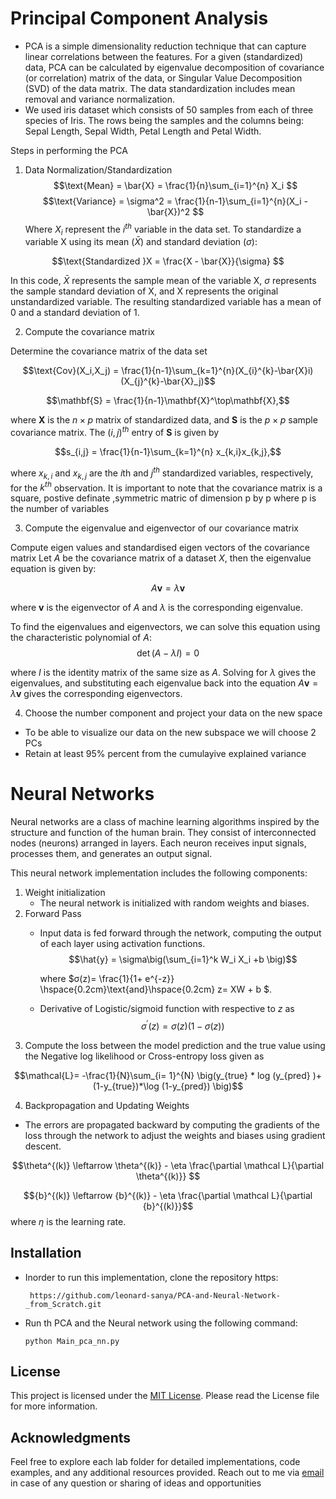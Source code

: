 # Principal Component Analysis

- PCA is a simple dimensionality reduction technique that can capture linear correlations between the features. For a given (standardized) data, PCA can be calculated by eigenvalue decomposition of covariance (or correlation) matrix of the data, or Singular Value Decomposition (SVD) of the data matrix. The data standardization includes mean removal and variance normalization.
- We used iris dataset which consists of 50 samples from each of three species of Iris. The rows being the samples and the columns being: Sepal Length, Sepal Width, Petal Length and Petal Width.

Steps in performing the PCA
1. Data Normalization/Standardization
$$\text{Mean} = \bar{X} = \frac{1}{n}\sum_{i=1}^{n} X_i $$
$$\text{Variance} = \sigma^2 = \frac{1}{n-1}\sum_{i=1}^{n}(X_i - \bar{X})^2 $$
Where $X_{i}$ represent the $i^{th}$ variable in the data set.
 To standardize a variable X using its mean ($\bar{X}$) and standard deviation ($\sigma$):

$$\text{Standardized }X = \frac{X - \bar{X}}{\sigma} $$

In this code, $\bar{X}$ represents the sample mean of the variable X, $\sigma$ represents the sample standard deviation of X, and X represents the original unstandardized variable. The resulting standardized variable has a mean of 0 and a standard deviation of 1.

2. Compute the covariance matrix

Determine the covariance matrix of the data set

$$\text{Cov}(X_i,X_j) = \frac{1}{n-1}\sum_{k=1}^{n}(X_{i}^{k}-\bar{X}i)(X_{j}^{k}-\bar{X}_j)$$

$$\mathbf{S} = \frac{1}{n-1}\mathbf{X}^\top\mathbf{X},$$


where $\mathbf{X}$ is the $n \times p$ matrix of standardized data, and $\mathbf{S}$ is the $p \times p$ sample covariance matrix. The $(i,j)^{th}$ entry of $\mathbf{S}$ is given by

$$s_{i,j} = \frac{1}{n-1}\sum_{k=1}^{n} x_{k,i}x_{k,j},$$


where $x_{k,i}$ and $x_{k,j}$ are the $i$th and $j^{th}$ standardized variables, respectively, for the $k^{th}$ observation.
It is important to note that the covariance matrix is a square, postive definate ,symmetric matric of dimension p by p where p is the number of variables

3. Compute the eigenvalue and eigenvector of our covariance matrix
   
Compute eigen values and standardised eigen vectors of the covariance matrix
Let $A$ be the covariance matrix of a dataset $X$, then the eigenvalue equation is given by:


$$A\mathbf{v} = \lambda \mathbf{v}$$

where $\mathbf{v}$ is the eigenvector of $A$ and $\lambda$ is the corresponding eigenvalue.

To find the eigenvalues and eigenvectors, we can solve this equation using the characteristic polynomial of $A$:
$$\det(A - \lambda I) = 0$$

where $I$ is the identity matrix of the same size as $A$. Solving for $\lambda$ gives the eigenvalues, and substituting each eigenvalue back into the equation $A\mathbf{v} = \lambda \mathbf{v}$ gives the corresponding eigenvectors.


4. Choose the number component and project your data on the new space

*   To be able to visualize our data on the new subspace we will choose 2 PCs 
*   Retain at least 95% percent from the cumulayive explained variance

# Neural Networks 

Neural networks are a class of machine learning algorithms inspired by the structure and function of the human brain. They consist of interconnected nodes (neurons) arranged in layers. Each neuron receives input signals, processes them, and generates an output signal.

This neural network implementation includes the following components:

1. Weight initialization
   - The neural network is initialized with random weights and biases.
2. Forward Pass
   - Input data is fed forward through the network, computing the output of each layer using activation functions.
     $$\hat{y} = \sigma\big(\sum_{i=1}^k W_i X_i +b \big)$$

     where $σ(z)= \frac{1}{1+ e^{-z}} \hspace{0.2cm}\text{and}\hspace{0.2cm} z= XW + b $.
    - Derivative of Logistic/sigmoid function with respective to $z$ as 
$$\sigma^{'}(z)= \sigma(z)(1-\sigma(z))$$
3. Compute the loss between the model prediction and the true value using the Negative log likelihood or Cross-entropy loss given as

$$\mathcal{L}= -\frac{1}{N}\sum_{i= 1}^{N} \big(y_{true} * log (y_{pred} )+ (1-y_{true})*\log (1-y_{pred}) \big)$$

4. Backpropagation and Updating Weights
- The errors are propagated backward by computing the gradients of the loss through the network to adjust the weights and biases using gradient descent.

$$\theta^{(k)} \leftarrow \theta^{(k)} - \eta \frac{\partial \mathcal L}{\partial \theta^{(k)}} $$

$${b}^{(k)}  \leftarrow {b}^{(k)} - \eta \frac{\partial \mathcal L}{\partial {b}^{(k)}}$$
where $\eta$ is the learning rate.

## Installation
- Inorder to run this implementation, clone the repository https:

       https://github.com/leonard-sanya/PCA-and-Neural-Network-_from_Scratch.git   
      
- Run th PCA and the Neural network using the following command:

      python Main_pca_nn.py

## License

This project is licensed under the [MIT License](LICENSE.md). Please read the License file for more information.

## Acknowledgments

Feel free to explore each lab folder for detailed implementations, code examples, and any additional resources provided. Reach out to me via [email](lsanya@aimsammi.org) in case of any question or sharing of ideas and opportunities

